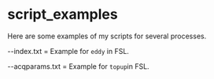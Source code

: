 # script_examples
Here are some examples of my scripts for several processes.

--index.txt = Example for `eddy` in FSL.

--acqparams.txt = Example for `topup`in FSL.
